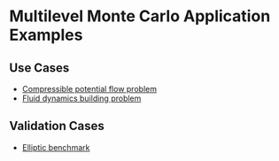 # Multilevel Monte Carlo Application Examples

## Use Cases
- [Compressible potential flow problem](https://github.com/KratosMultiphysics/Examples/blob/master/multilevel_monte_carlo/use_cases/compressible_potential_flow/README.md)
- [Fluid dynamics building problem](https://github.com/KratosMultiphysics/Examples/tree/master/multilevel_monte_carlo/use_cases/fluid_dynamics_building)

## Validation Cases
- [Elliptic benchmark](https://github.com/KratosMultiphysics/Examples/tree/master/multilevel_monte_carlo/validation/elliptic_benchmark)

